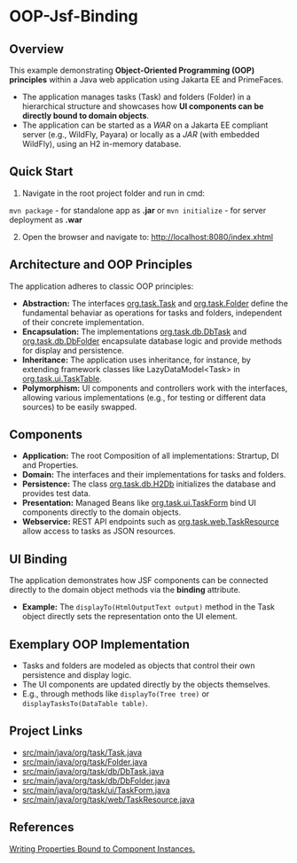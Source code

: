 # OOP-Jsf-Binding

## Overview

This example demonstrating **Object-Oriented Programming (OOP) principles** within a Java web application using Jakarta EE and PrimeFaces.
* The application manages tasks (Task) and folders (Folder) in a hierarchical structure and showcases how **UI components can be directly bound to domain objects**.
* The application can be started as a *WAR* on a Jakarta EE compliant server (e.g., WildFly, Payara) or locally as a *JAR* (with embedded WildFly), using an H2 in-memory database.

## Quick Start

1. Navigate in the root project folder and run in cmd:

``mvn package`` - for standalone app as **.jar** or ``mvn initialize`` - for server deployment as **.war** 

2. Open the browser and navigate to: [http://localhost:8080/index.xhtml](http://localhost:8080/index.xhtml)

## **Architecture and OOP Principles**

The application adheres to classic OOP principles:

* **Abstraction:** The interfaces [org.task.Task](https://www.google.com/search?q=src/main/java/org/task/Task.java) and [org.task.Folder](https://www.google.com/search?q=src/main/java/org/task/Folder.java) define the fundamental behaviar as operations for tasks and folders, independent of their concrete implementation.  
* **Encapsulation:** The implementations [org.task.db.DbTask](https://www.google.com/search?q=src/main/java/org/task/db/DbTask.java) and [org.task.db.DbFolder](https://www.google.com/search?q=src/main/java/org/task/db/DbFolder.java) encapsulate database logic and provide methods for display and persistence.  
* **Inheritance:** The application uses inheritance, for instance, by extending framework classes like LazyDataModel\<Task\> in [org.task.ui.TaskTable](https://www.google.com/search?q=src/main/java/org/task/ui/TaskTable.java).  
* **Polymorphism:** UI components and controllers work with the interfaces, allowing various implementations (e.g., for testing or different data sources) to be easily swapped.

## **Components**

* **Application:** The root Composition of all implementations: Strartup, DI and Properties.  
* **Domain:** The interfaces and their implementations for tasks and folders.  
* **Persistence:** The class [org.task.db.H2Db](https://www.google.com/search?q=src/main/java/org/task/db/H2Db.java) initializes the database and provides test data.  
* **Presentation:** Managed Beans like [org.task.ui.TaskForm](https://www.google.com/search?q=src/main/java/org/task/ui/TaskForm.java) bind UI components directly to the domain objects.  
* **Webservice:** REST API endpoints such as [org.task.web.TaskResource](https://www.google.com/search?q=src/main/java/org/task/web/TaskResource.java) allow access to tasks as JSON resources.

## **UI Binding**

The application demonstrates how JSF components can be connected directly to the domain object methods via the **binding** attribute.

* **Example:** The `displayTo(HtmlOutputText output)` method in the Task object directly sets the representation onto the UI element.

## **Exemplary OOP Implementation**

* Tasks and folders are modeled as objects that control their own persistence and display logic.  
* The UI components are updated directly by the objects themselves.  
* E.g., through methods like `displayTo(Tree tree)` or `displayTasksTo(DataTable table)`.


## **Project Links**
* [src/main/java/org/task/Task.java](https://www.google.com/search?q=src/main/java/org/task/Task.java)  
* [src/main/java/org/task/Folder.java](https://www.google.com/search?q=src/main/java/org/task/Folder.java)  
* [src/main/java/org/task/db/DbTask.java](https://www.google.com/search?q=src/main/java/org/task/db/DbTask.java)  
* [src/main/java/org/task/db/DbFolder.java](https://www.google.com/search?q=src/main/java/org/task/db/DbFolder.java)  
* [src/main/java/org/task/ui/TaskForm.java](https://www.google.com/search?q=src/main/java/org/task/ui/TaskForm.java)  
* [src/main/java/org/task/web/TaskResource.java](https://www.google.com/search?q=src/main/java/org/task/web/TaskResource.java)

## **References**

[Writing Properties Bound to Component Instances.](https://javaee.github.io/tutorial/jsf-develop002.html)


